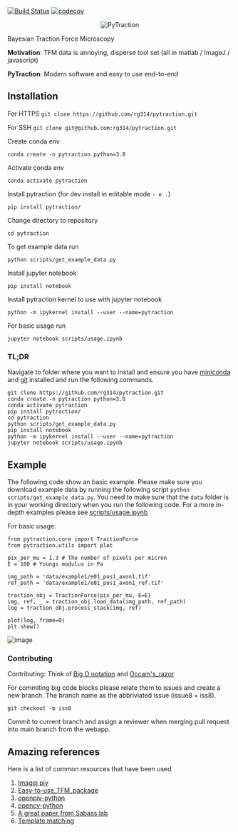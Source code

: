 [![Build Status](https://travis-ci.com/rg314/pytraction.svg?token=BCkcrsWckKEnE7AqL2uD&branch=main)](https://travis-ci.com/rg314/pytraction)
[![codecov](https://codecov.io/gh/rg314/pytraction/branch/main/graph/badge.svg?token=5HLPLUWIXN)](https://codecov.io/gh/rg314/pytraction)

<p align="center">
<img src="https://user-images.githubusercontent.com/35999546/112598957-2fa21a00-8e07-11eb-847c-37f311e4c919.png" alt="PyTraction">
</p>



Bayesian Traction Force Microscopy

**Motivation**: TFM data is annoying, disperse tool set (all in matlab / ImageJ / javascript)

**PyTraction**: Modern software and easy to use end-to-end


## Installation
For HTTPS
```git clone https://github.com/rg314/pytraction.git```

For SSH
```git clone git@github.com:rg314/pytraction.git```


Create conda env

```
conda create -n pytraction python=3.8
```

Activate conda env

```
conda activate pytraction
```

Install pytraction (for dev install in editable mode `- e .`)

```
pip install pytraction/
```

Change directory to repository

```
cd pytraction
```

To get example data run

```
python scripts/get_example_data.py
```

Install jupyter notebook

```
pip install notebook
```

Install pytraction kernel to use with jupyter notebook

```
python -m ipykernel install --user --name=pytraction
```

For basic usage run

```
jupyter notebook scripts/usage.ipynb
```


### TL;DR
Navigate to folder where you want to install and ensure you have [miniconda](https://docs.conda.io/en/latest/miniconda.html) and [git]( https://git-scm.com/book/en/v2/Getting-Started-Installing-Git) installed and run the following commands.

```
git clone https://github.com/rg314/pytraction.git
conda create -n pytraction python=3.8
conda activate pytraction
pip install pytraction/
cd pytraction
python scripts/get_example_data.py
pip install notebook
python -m ipykernel install --user --name=pytraction
jupyter notebook scripts/usage.ipynb
```


## Example

The following code show an basic example. Please make sure you download example data by running the following script `python scripts/get_example_data.py`. You need to make sure that the `data` folder is in your working directory when you run the following code. For a more in-depth examples please see [scripts/usage.ipynb](https://github.com/rg314/pytraction/blob/main/scripts/usage.ipynb)


For basic usage:

```
from pytraction.core import TractionForce
from pytraction.utils import plot

pix_per_mu = 1.3 # The number of pixels per micron 
E = 100 # Youngs modulus in Pa

img_path = 'data/example1/e01_pos1_axon1.tif'
ref_path = 'data/example1/e01_pos1_axon1_ref.tif'

traction_obj = TractionForce(pix_per_mu, E=E)
img, ref, _ = traction_obj.load_data(img_path, ref_path)
log = traction_obj.process_stack(img, ref)

plot(log, frame=0)
plt.show()
```

![image](https://user-images.githubusercontent.com/35999546/111919773-962fdc80-8a83-11eb-9230-ec9e588a9b77.png)


### Contributing
Contributing: Think of [Big O notation](https://en.wikipedia.org/wiki/Big_O_notation#:~:text=Big%20O%20notation%20is%20a,a%20particular%20value%20or%20infinity.) and [Occam's_razor](https://en.wikipedia.org/wiki/Occam%27s_razor)

For commiting big code blocks please relate them to issues and create a new branch. The branch name as the abbriviated issue (issue8 = iss8). 

```git checkout -b iss8```

Commit to current branch and assign a reviewer when merging pull request into main branch from the webapp.


## Amazing references
Here is a list of common resources that have been used

1. [Imagej piv](https://sites.google.com/site/qingzongtseng/piv)
2. [Easy-to-use_TFM_package](https://github.com/CellMicroMechanics/Easy-to-use_TFM_package)
3. [openpiv-python](http://www.openpiv.net/openpiv-python/)
4. [opencv-python](https://opencv-python-tutroals.readthedocs.io/en/latest/index.html)
5. [A great paper from Sabass lab](https://www.nature.com/articles/s41598-018-36896-x)
6. [Template matching](https://sites.google.com/site/qingzongtseng/template-matching-ij-plugin/tuto2)

